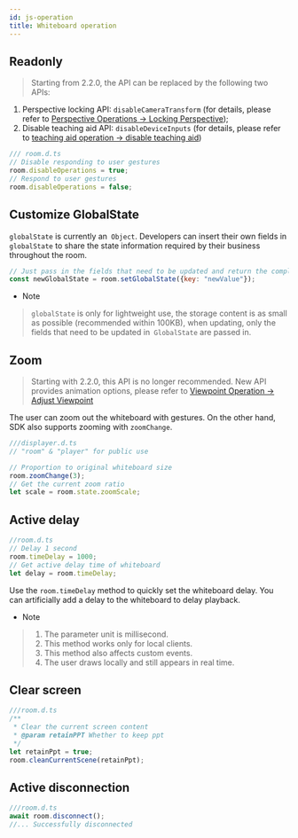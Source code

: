 ```yaml
---
id: js-operation
title: Whiteboard operation
---
```


## Readonly<span class="anchor" id="disableOperations">

> Starting from 2.2.0, the API can be replaced by the following two APIs:  
1. Perspective locking API: `disableCameraTransform` (for details, please refer to [Perspective Operations -> Locking Perspective](./view.md#disableCameraTransform));
2. Disable teaching aid API: `disableDeviceInputs` (for details, please refer to [teaching aid operation -> disable teaching aid](./tools.md#disableDeviceInputs))

```JavaScript
/// room.d.ts
// Disable responding to user gestures
room.disableOperations = true;
// Respond to user gestures
room.disableOperations = false;
```

## Customize GlobalState

`globalState` is currently an` Object`. Developers can insert their own fields in `globalState` to share the state information required by their business throughout the room.

```js
// Just pass in the fields that need to be updated and return the complete new GlobalState
const newGlobalState = room.setGlobalState({key: "newValue"});
```

* Note

> `globalState` is only for lightweight use, the storage content is as small as possible (recommended within 100KB), when updating, only the fields that need to be updated in` GlobalState` are passed in.

## Zoom

> Starting with 2.2.0, this API is no longer recommended. New API provides animation options, please refer to [Viewpoint Operation -> Adjust Viewpoint](./view.md#moveCamera)

The user can zoom out the whiteboard with gestures.
On the other hand, SDK also supports zooming with `zoomChange`.

```javascript
///displayer.d.ts
// "room" & "player" for public use

// Proportion to original whiteboard size
room.zoomChange(3);
// Get the current zoom ratio
let scale = room.state.zoomScale;
```

## Active delay

```JavaScript
//room.d.ts
// Delay 1 second
room.timeDelay = 1000;
// Get active delay time of whiteboard
let delay = room.timeDelay;
```

Use the `room.timeDelay` method to quickly set the whiteboard delay. You can artificially add a delay to the whiteboard to delay playback.

* Note

> 1. The parameter unit is millisecond.
> 2. This method works only for local clients.
> 3. This method also affects custom events.
> 4. The user draws locally and still appears in real time.

## Clear screen

```js
///room.d.ts
/**
 * Clear the current screen content
 * @param retainPPT Whether to keep ppt
 */
let retainPpt = true;
room.cleanCurrentScene(retainPpt);
```

## Active disconnection

```js
///room.d.ts
await room.disconnect();
//... Successfully disconnected
```
